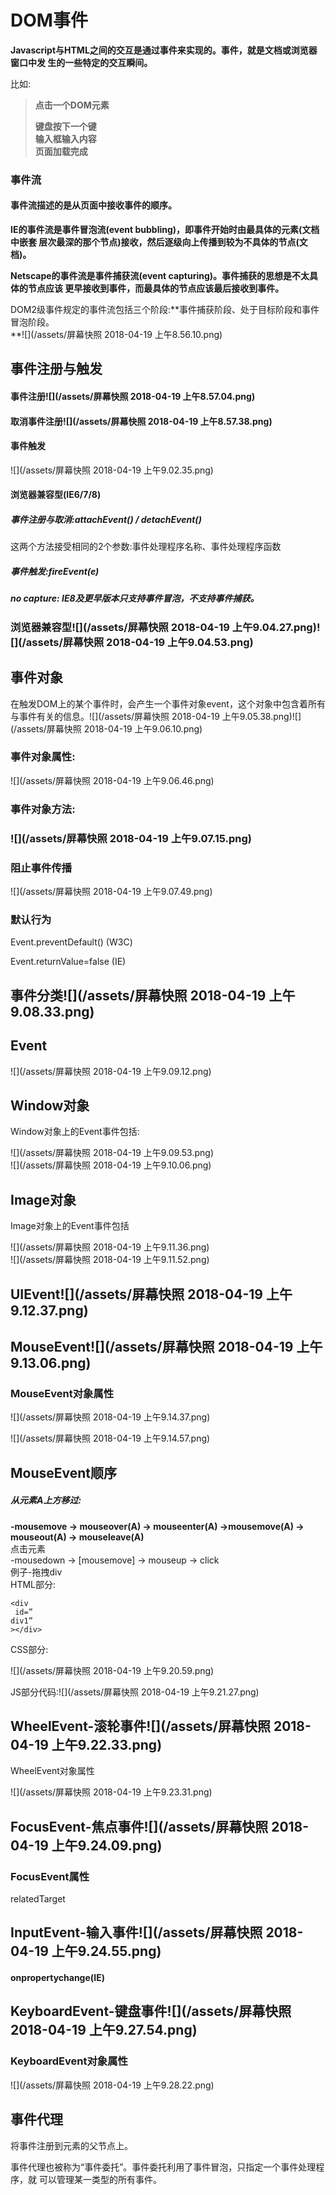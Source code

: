 # DOM事件

**Javascript与HTML之间的交互是通过事件来实现的。事件，就是文档或浏览器窗口中发 生的一些特定的交互瞬间。**

比如:

> **点击一个DOM元素**
>
> **键盘按下一个键  
> 输入框输入内容  
> 页面加载完成**

### 事件流

#### 事件流描述的是从页面中接收事件的顺序。

**IE的事件流是事件冒泡流\(event bubbling\)，即事件开始时由最具体的元素\(文档中嵌套 层次最深的那个节点\)接收，然后逐级向上传播到较为不具体的节点\(文档\)。**

**Netscape的事件流是事件捕获流\(event capturing\)。事件捕获的思想是不太具体的节点应该 更早接收到事件，而最具体的节点应该最后接收到事件。**  
  
DOM2级事件规定的事件流包括三个阶段:**事件捕获阶段、处于目标阶段和事件冒泡阶段。  
**![](/assets/屏幕快照 2018-04-19 上午8.56.10.png)

## 事件注册与触发

#### 事件注册![](/assets/屏幕快照 2018-04-19 上午8.57.04.png)

#### 取消事件注册![](/assets/屏幕快照 2018-04-19 上午8.57.38.png)

#### 事件触发

![](/assets/屏幕快照 2018-04-19 上午9.02.35.png)

#### 浏览器兼容型\(IE6/7/8\)

#####        事件注册与取消:attachEvent\(\) / detachEvent\(\) 

这两个方法接受相同的2个参数:事件处理程序名称、事件处理程序函数

#####        事件触发:fireEvent\(e\)

#####        no capture: IE8及更早版本只支持事件冒泡，不支持事件捕获。

### 浏览器兼容型![](/assets/屏幕快照 2018-04-19 上午9.04.27.png)![](/assets/屏幕快照 2018-04-19 上午9.04.53.png)

## 事件对象

在触发DOM上的某个事件时，会产生一个事件对象event，这个对象中包含着所有与事件有关的信息。![](/assets/屏幕快照 2018-04-19 上午9.05.38.png)![](/assets/屏幕快照 2018-04-19 上午9.06.10.png)

### 事件对象属性:

![](/assets/屏幕快照 2018-04-19 上午9.06.46.png)

### 事件对象方法:

### ![](/assets/屏幕快照 2018-04-19 上午9.07.15.png)

### 阻止事件传播

![](/assets/屏幕快照 2018-04-19 上午9.07.49.png)

### 默认行为

Event.preventDefault\(\) \(W3C\) 

Event.returnValue=false \(IE\)

## 事件分类![](/assets/屏幕快照 2018-04-19 上午9.08.33.png)

## Event

![](/assets/屏幕快照 2018-04-19 上午9.09.12.png)

## Window对象

Window对象上的Event事件包括:

![](/assets/屏幕快照 2018-04-19 上午9.09.53.png)  
![](/assets/屏幕快照 2018-04-19 上午9.10.06.png)

## Image对象

Image对象上的Event事件包括

![](/assets/屏幕快照 2018-04-19 上午9.11.36.png)  
![](/assets/屏幕快照 2018-04-19 上午9.11.52.png)

## UIEvent![](/assets/屏幕快照 2018-04-19 上午9.12.37.png)

## MouseEvent![](/assets/屏幕快照 2018-04-19 上午9.13.06.png) 

### MouseEvent对象属性

![](/assets/屏幕快照 2018-04-19 上午9.14.37.png)

![](/assets/屏幕快照 2018-04-19 上午9.14.57.png)

## MouseEvent顺序

##### 从元素A上方移过:

**-mousemove -&gt; mouseover\(A\) -&gt; mouseenter\(A\) -&gt;mousemove\(A\) -&gt; mouseout\(A\) -&gt; mouseleave\(A\)**  
点击元素  
-mousedown -&gt; \[mousemove\] -&gt; mouseup -&gt; click  
例子-拖拽div  
HTML部分:

```
<div id=”div1”></div>
```

CSS部分:

![](/assets/屏幕快照 2018-04-19 上午9.20.59.png)

JS部分代码:![](/assets/屏幕快照 2018-04-19 上午9.21.27.png)

## WheelEvent-滚轮事件![](/assets/屏幕快照 2018-04-19 上午9.22.33.png)

WheelEvent对象属性

![](/assets/屏幕快照 2018-04-19 上午9.23.31.png)

## FocusEvent-焦点事件![](/assets/屏幕快照 2018-04-19 上午9.24.09.png)

### FocusEvent属性

relatedTarget

## InputEvent-输入事件![](/assets/屏幕快照 2018-04-19 上午9.24.55.png)

#### onpropertychange\(IE\)

## KeyboardEvent-键盘事件![](/assets/屏幕快照 2018-04-19 上午9.27.54.png)

### KeyboardEvent对象属性

![](/assets/屏幕快照 2018-04-19 上午9.28.22.png)

## 事件代理

将事件注册到元素的父节点上。

事件代理也被称为“事件委托”。事件委托利用了事件冒泡，只指定一个事件处理程序，就 可以管理某一类型的所有事件。  
































